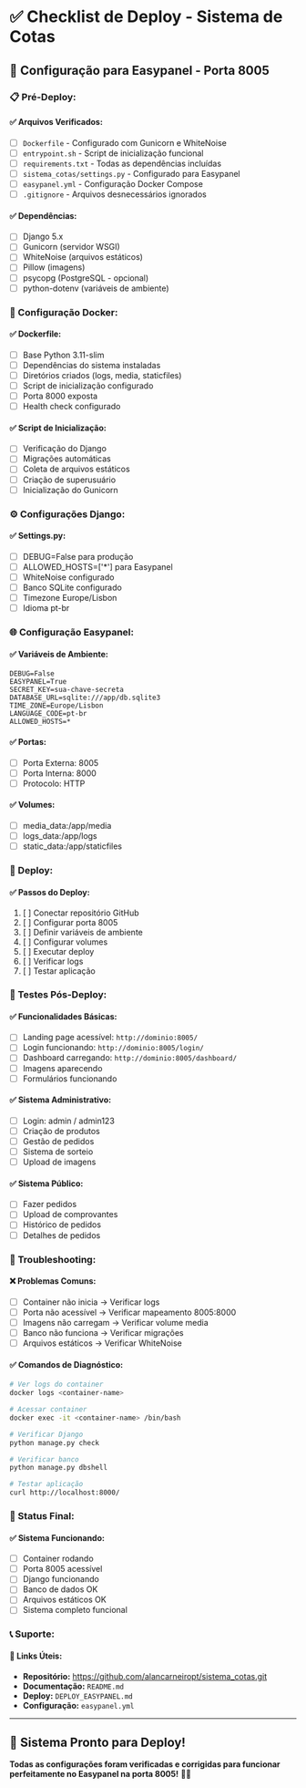 # ✅ Checklist de Deploy - Sistema de Cotas

## 🎯 **Configuração para Easypanel - Porta 8005**

### **📋 Pré-Deploy:**

#### **✅ Arquivos Verificados:**
- [ ] `Dockerfile` - Configurado com Gunicorn e WhiteNoise
- [ ] `entrypoint.sh` - Script de inicialização funcional
- [ ] `requirements.txt` - Todas as dependências incluídas
- [ ] `sistema_cotas/settings.py` - Configurado para Easypanel
- [ ] `easypanel.yml` - Configuração Docker Compose
- [ ] `.gitignore` - Arquivos desnecessários ignorados

#### **✅ Dependências:**
- [ ] Django 5.x
- [ ] Gunicorn (servidor WSGI)
- [ ] WhiteNoise (arquivos estáticos)
- [ ] Pillow (imagens)
- [ ] psycopg (PostgreSQL - opcional)
- [ ] python-dotenv (variáveis de ambiente)

### **🐳 Configuração Docker:**

#### **✅ Dockerfile:**
- [ ] Base Python 3.11-slim
- [ ] Dependências do sistema instaladas
- [ ] Diretórios criados (logs, media, staticfiles)
- [ ] Script de inicialização configurado
- [ ] Porta 8000 exposta
- [ ] Health check configurado

#### **✅ Script de Inicialização:**
- [ ] Verificação do Django
- [ ] Migrações automáticas
- [ ] Coleta de arquivos estáticos
- [ ] Criação de superusuário
- [ ] Inicialização do Gunicorn

### **⚙️ Configurações Django:**

#### **✅ Settings.py:**
- [ ] DEBUG=False para produção
- [ ] ALLOWED_HOSTS=['*'] para Easypanel
- [ ] WhiteNoise configurado
- [ ] Banco SQLite configurado
- [ ] Timezone Europe/Lisbon
- [ ] Idioma pt-br

### **🌐 Configuração Easypanel:**

#### **✅ Variáveis de Ambiente:**
```env
DEBUG=False
EASYPANEL=True
SECRET_KEY=sua-chave-secreta
DATABASE_URL=sqlite:///app/db.sqlite3
TIME_ZONE=Europe/Lisbon
LANGUAGE_CODE=pt-br
ALLOWED_HOSTS=*
```

#### **✅ Portas:**
- [ ] Porta Externa: 8005
- [ ] Porta Interna: 8000
- [ ] Protocolo: HTTP

#### **✅ Volumes:**
- [ ] media_data:/app/media
- [ ] logs_data:/app/logs
- [ ] static_data:/app/staticfiles

### **🚀 Deploy:**

#### **✅ Passos do Deploy:**
1. [ ] Conectar repositório GitHub
2. [ ] Configurar porta 8005
3. [ ] Definir variáveis de ambiente
4. [ ] Configurar volumes
5. [ ] Executar deploy
6. [ ] Verificar logs
7. [ ] Testar aplicação

### **🧪 Testes Pós-Deploy:**

#### **✅ Funcionalidades Básicas:**
- [ ] Landing page acessível: `http://dominio:8005/`
- [ ] Login funcionando: `http://dominio:8005/login/`
- [ ] Dashboard carregando: `http://dominio:8005/dashboard/`
- [ ] Imagens aparecendo
- [ ] Formulários funcionando

#### **✅ Sistema Administrativo:**
- [ ] Login: admin / admin123
- [ ] Criação de produtos
- [ ] Gestão de pedidos
- [ ] Sistema de sorteio
- [ ] Upload de imagens

#### **✅ Sistema Público:**
- [ ] Fazer pedidos
- [ ] Upload de comprovantes
- [ ] Histórico de pedidos
- [ ] Detalhes de pedidos

### **🔧 Troubleshooting:**

#### **❌ Problemas Comuns:**
- [ ] Container não inicia → Verificar logs
- [ ] Porta não acessível → Verificar mapeamento 8005:8000
- [ ] Imagens não carregam → Verificar volume media
- [ ] Banco não funciona → Verificar migrações
- [ ] Arquivos estáticos → Verificar WhiteNoise

#### **✅ Comandos de Diagnóstico:**
```bash
# Ver logs do container
docker logs <container-name>

# Acessar container
docker exec -it <container-name> /bin/bash

# Verificar Django
python manage.py check

# Verificar banco
python manage.py dbshell

# Testar aplicação
curl http://localhost:8000/
```

### **🎯 Status Final:**

#### **✅ Sistema Funcionando:**
- [ ] Container rodando
- [ ] Porta 8005 acessível
- [ ] Django funcionando
- [ ] Banco de dados OK
- [ ] Arquivos estáticos OK
- [ ] Sistema completo funcional

### **📞 Suporte:**

#### **🔗 Links Úteis:**
- **Repositório:** https://github.com/alancarneiropt/sistema_cotas.git
- **Documentação:** `README.md`
- **Deploy:** `DEPLOY_EASYPANEL.md`
- **Configuração:** `easypanel.yml`

---

## 🎉 **Sistema Pronto para Deploy!**

**Todas as configurações foram verificadas e corrigidas para funcionar perfeitamente no Easypanel na porta 8005!** 🚀✨
